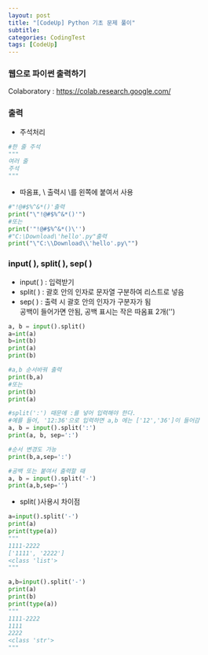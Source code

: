 ```yaml
---
layout: post
title: "[CodeUp] Python 기초 문제 풀이"
subtitle: 
categories: CodingTest
tags: [CodeUp]
---
```

### 웹으로 파이썬 출력하기
Colaboratory : <https://colab.research.google.com/>


### 출력
* 주석처리


```PYTHON
#한 줄 주석 
"""
여러 줄
주석
"""
```
* 따옴표, \ 출력시  \를 왼쪽에 붙여서 사용


```PYTHON
#"!@#$%^&*()'출력
print("\"!@#$%^&*()'")
#또는
print('"!@#$%^&*()\'')
#"C:\Download\'hello'.py"출력
print("\"C:\\Download\\'hello'.py\"")
```


### input( ), split( ), sep( )
* input( ) : 입력받기
* split( ) : 괄호 안의 인자로 문자열 구분하여 리스트로 넣음
* sep( ) : 출력 시 괄호 안의 인자가 구분자가 됨  
           공백이 들어가면 안됨, 공백 표시는 작은 따옴표 2개('')


```PYTHON
a, b = input().split()
a=int(a)
b=int(b)
print(a)
print(b)

#a,b 순서바꿔 출력
print(b,a)
#또는
print(b)
print(a)

#split(':') 때문에 :를 넣어 입력해야 한다. 
#예를 들어, '12:36'으로 입력하면 a,b 에는 ['12','36']이 들어감
a, b = input().split(':')
print(a, b, sep=':')

#순서 변경도 가능
print(b,a,sep=':')

#공백 또는 붙여서 출력할 때
a, b = input().split('-')
print(a,b,sep='')
```
* split( )사용시 차이점



```PYTHON
a=input().split('-')
print(a)
print(type(a))
"""
1111-2222
['1111', '2222']
<class 'list'>
"""

a,b=input().split('-')
print(a)
print(b)
print(type(a))
"""
1111-2222
1111
2222
<class 'str'>
"""
```


